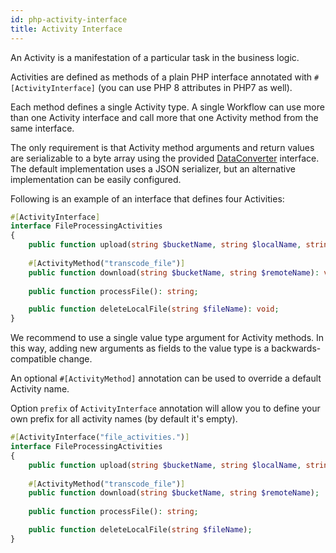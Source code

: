 ```yaml
---
id: php-activity-interface
title: Activity Interface
---
```


An Activity is a manifestation of a particular task in the business logic.

Activities are defined as methods of a plain PHP interface annotated with `#[ActivityInterface]` (you can use PHP 8 attributes
in PHP7 as well).

Each method defines a single Activity type. A single Workflow can use more than one Activity interface and call more
that one Activity method from the same interface.

The only requirement is that Activity method arguments and return values are serializable to a byte array using the provided
[DataConverter](https://github.com/temporalio/sdk-php/blob/master/src/DataConverter/DataConverterInterface.php)
interface. The default implementation uses a JSON serializer, but an alternative implementation can be easily configured.

Following is an example of an interface that defines four Activities:

```php
#[ActivityInterface]
interface FileProcessingActivities
{
    public function upload(string $bucketName, string $localName, string $targetName): void;
    
    #[ActivityMethod("transcode_file")]
    public function download(string $bucketName, string $remoteName): void;
    
    public function processFile(): string;

    public function deleteLocalFile(string $fileName): void;
}
```

We recommend to use a single value type argument for Activity methods. In this way, adding new arguments as fields
to the value type is a backwards-compatible change.

An optional `#[ActivityMethod]` annotation can be used to override a default Activity name.

Option `prefix` of `ActivityInterface` annotation will allow you to define your own prefix for all activity names (by
default it's empty).

```php
#[ActivityInterface("file_activities.")]
interface FileProcessingActivities
{
    public function upload(string $bucketName, string $localName, string $targetName);
    
    #[ActivityMethod("transcode_file")]
    public function download(string $bucketName, string $remoteName);
    
    public function processFile(): string;

    public function deleteLocalFile(string $fileName);
}
```

